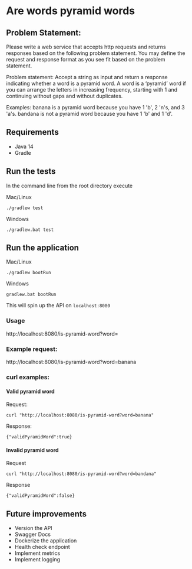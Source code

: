 # Are words pyramid words
## Problem Statement:
Please write a web service that accepts http requests and returns responses based on the following problem statement. You may define the request and response format as you see fit based on the problem statement.

Problem statement: Accept a string as input and return a response indicating whether a word is a pyramid word.  A word is a ‘pyramid’ word if you can arrange the letters in increasing frequency, starting with 1 and continuing without gaps and without duplicates.

Examples:
banana is a pyramid word because you have 1 'b', 2 'n's, and 3 'a's.
bandana is not a pyramid word because you have 1 'b' and 1 'd'.

## Requirements
* Java 14
* Gradle

## Run the tests

In the command line from the root directory execute

Mac/Linux

`./gradlew test`

Windows

`./gradlew.bat test`

## Run the application

Mac/Linux

`./gradlew bootRun`

Windows

`gradlew.bat bootRun`

This will spin up the API on `localhost:8080`

### Usage
http://localhost:8080/is-pyramid-word?word=<word to test>
  
### Example request: 
http://localhost:8080/is-pyramid-word?word=banana

### curl examples:
#### Valid pyramid word
Request:
```
curl "http://localhost:8080/is-pyramid-word?word=banana"
```
Response:
```
{"validPyramidWord":true}
```

#### Invalid pyramid word

Request
```
curl "http://localhost:8080/is-pyramid-word?word=bandana"
```

Response
```
{"validPyramidWord":false}
```



## Future improvements
* Version the API
* Swagger Docs
* Dockerize the application
* Health check endpoint
* Implement metrics
* Implement logging
